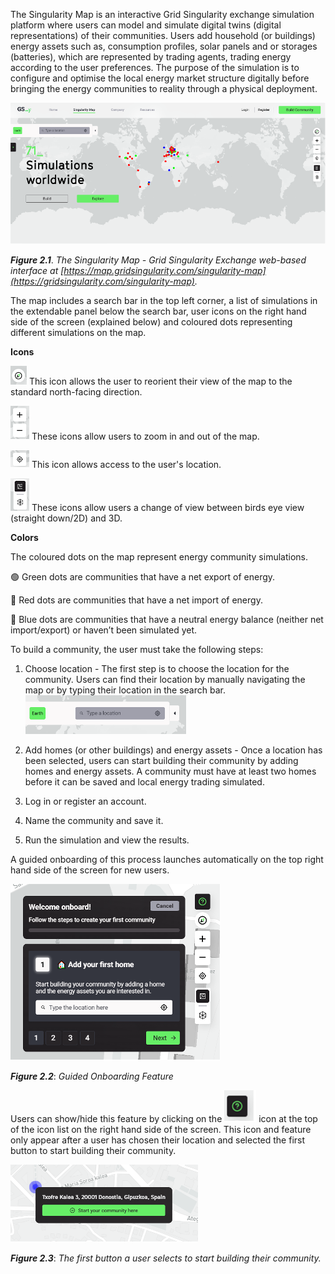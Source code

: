 The Singularity Map is an interactive Grid Singularity exchange simulation platform where users can model and simulate digital twins (digital representations) of their communities. Users add household (or buildings) energy assets such as, consumption profiles, solar panels and or storages (batteries), which are represented by trading agents, trading energy according to the user preferences. The purpose of the simulation is to configure and optimise the local energy market structure digitally before bringing the energy communities to reality through a physical deployment.

![alt_text](img/community.png)

***Figure 2.1***. *The Singularity Map - Grid Singularity Exchange web-based interface at [https://map.gridsingularity.com/singularity-map](https://gridsingularity.com/singularity-map).*

The map includes a search bar in the top left corner, a list of simulations in the extendable panel below the search bar, user icons on the right hand side of the screen (explained below) and coloured dots representing different simulations on the map.

**Icons**

![alt_text](img/icon-1.png) This icon allows the user to reorient their view of the map to the standard north-facing direction.

![alt_text](img/icon-2.png) These icons allow users to zoom in and out of the map.

![alt_text](img/icon-3.png) This icon allows access to the user's location.

![alt_text](img/icon-4.png) These icons allow users a change of view between birds eye view (straight down/2D) and 3D.

**Colors**

The coloured dots on the map represent energy community simulations.

🟢 Green dots are communities that have a net export of energy.

🔴 Red dots are communities that have a net import of energy.

🔵 Blue dots are communities that have a neutral energy balance (neither net import/export) or haven’t been simulated yet.

To build a community, the user must take the following steps:

1. Choose location - The first step is to choose the location for the community. Users can find their location by manually navigating the map or by typing their location in the search bar.
   ![alt_text](img/search-bar.png)

2. Add homes (or other buildings) and energy assets - Once a location has been selected, users can start building their community by adding homes and energy assets. A community must have at least two homes before it can be saved and local energy trading simulated.

3. Log in or register an account.

4. Name the community and save it.

5. Run the simulation and view the results.

A guided onboarding of this process launches automatically on the top right hand side of the screen for new users.

![alt_text](img/onboarding.png)

***Figure 2.2***: *Guided Onboarding Feature*

Users can show/hide this feature by clicking on the ![alt_text](img/icon-5.png) icon at the top of the icon list on the right hand side of the screen. This icon and feature only appear after a user has chosen their location and selected the first button to start building their community.

![alt_text](img/first-button.png)

***Figure 2.3***: *The first button a user selects to start building their community.*
